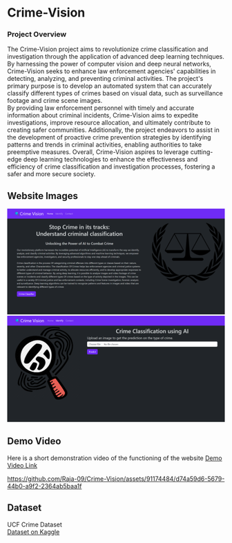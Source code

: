 # Crime-Vision

### Project Overview 
The Crime-Vision project aims to revolutionize crime classification and investigation through 
the application of advanced deep learning techniques. By harnessing the power of computer 
vision and deep neural networks, Crime-Vision seeks to enhance law enforcement agencies' 
capabilities in detecting, analyzing, and preventing criminal activities. The project's primary 
purpose is to develop an automated system that can accurately classify different types of 
crimes based on visual data, such as surveillance footage and crime scene images. 
<br>
By 
providing law enforcement personnel with timely and accurate information about criminal 
incidents, Crime-Vision aims to expedite investigations, improve resource allocation, and 
ultimately contribute to creating safer communities. Additionally, the project endeavors to 
assist in the development of proactive crime prevention strategies by identifying patterns and 
trends in criminal activities, enabling authorities to take preemptive measures. Overall, 
Crime-Vision aspires to leverage cutting-edge deep learning technologies to enhance the 
effectiveness and efficiency of crime classification and investigation processes, fostering a 
safer and more secure society. 

## Website Images 
<img src="Screenshots/Screenshot 2023-06-30 223132.png"/>
<img src="Screenshots/Screenshot 2023-06-30 223138.png"/>

## Demo Video
Here is a short demonstration video of the functioning of the website 
<a href="https://drive.google.com/file/d/1VLI8V7TsWSfpIeehRARfWQbbXl3SpNbS/view?usp=sharing" >Demo Video Link</a>

https://github.com/Raja-09/Crime-Vision/assets/91174484/d74a59d6-5679-44b0-a9f2-2364ab5baa1f

## Dataset 
UCF Crime Dataset 
<br>
<a href="https://www.kaggle.com/datasets/odins0n/ucf-crime-dataset" >Dataset on Kaggle</a>

